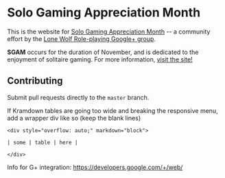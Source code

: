 # Solo Gaming Appreciation Month 

This is the website for [Solo Gaming Appreciation Month](https://sologamingmonth.com) 
-- a community effort by the 
[Lone Wolf Role-playing Google+ group](https://plus.google.com/communities/116965157741523529510). 

**SGAM** occurs for the duration of November, and is dedicated to the enjoyment
of solitaire gaming. For more information, 
[visit the site!](https://sologamingmonth.com/about)

## Contributing

Submit pull requests directly to the `master` branch.

If Kramdown tables are going too wide and breaking the responsive menu, add a wrapper div like so (keep the blank lines)

    <div style="overflow: auto;" markdown="block">
    
    | some | table | here |
    
    </div>

Info for G+ integration: https://developers.google.com/+/web/
